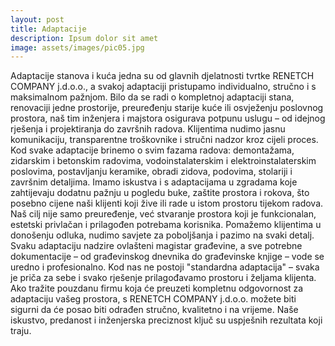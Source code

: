 ```yaml
---
layout: post
title: Adaptacije
description: Ipsum dolor sit amet
image: assets/images/pic05.jpg
---
```


Adaptacije stanova i kuća jedna su od glavnih djelatnosti tvrtke RENETCH COMPANY j.d.o.o., a svakoj adaptaciji pristupamo individualno, stručno i s maksimalnom pažnjom. Bilo da se radi o kompletnoj adaptaciji stana, renovaciji jedne prostorije, preuređenju starije kuće ili osvježenju poslovnog prostora, naš tim inženjera i majstora osigurava potpunu uslugu – od idejnog rješenja i projektiranja do završnih radova. Klijentima nudimo jasnu komunikaciju, transparentne troškovnike i stručni nadzor kroz cijeli proces. Kod svake adaptacije brinemo o svim fazama radova: demontažama, zidarskim i betonskim radovima, vodoinstalaterskim i elektroinstalaterskim poslovima, postavljanju keramike, obradi zidova, podovima, stolariji i završnim detaljima. Imamo iskustva i s adaptacijama u zgradama koje zahtijevaju dodatnu pažnju u pogledu buke, zaštite prostora i rokova, što posebno cijene naši klijenti koji žive ili rade u istom prostoru tijekom radova. Naš cilj nije samo preuređenje, već stvaranje prostora koji je funkcionalan, estetski privlačan i prilagođen potrebama korisnika. Pomažemo klijentima u donošenju odluka, nudimo savjete za poboljšanja i pazimo na svaki detalj. Svaku adaptaciju nadzire ovlašteni magistar građevine, a sve potrebne dokumentacije – od građevinskog dnevnika do građevinske knjige – vode se uredno i profesionalno. Kod nas ne postoji "standardna adaptacija" – svaka je priča za sebe i svako rješenje prilagođavamo prostoru i željama klijenta. Ako tražite pouzdanu firmu koja će preuzeti kompletnu odgovornost za adaptaciju vašeg prostora, s RENETCH COMPANY j.d.o.o. možete biti sigurni da će posao biti odrađen stručno, kvalitetno i na vrijeme. Naše iskustvo, predanost i inženjerska preciznost ključ su uspješnih rezultata koji traju.
